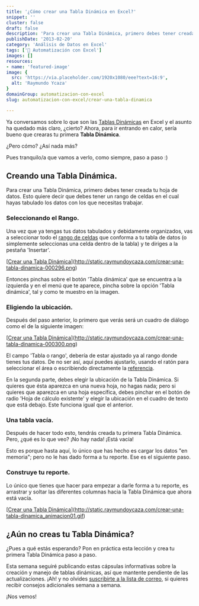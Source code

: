 ```yaml
---
title: '¿Cómo crear una Tabla Dinámica en Excel?'
snippet: ''
cluster: false
draft: false 
description: 'Para crear una Tabla Dinámica, primero debes tener creada tu hoja donde hayas tabulado los datos con los que necesitas trabajar.'
publishDate: '2013-02-20'
category: 'Análisis de Datos en Excel'
tags: ['🤖 Automatización con Excel']
images: []
resources: 
- name: 'featured-image'
image: {
  src: 'https://via.placeholder.com/1920x1080/eee?text=16:9',
  alt: 'Raymundo Ycaza'
}
domainGroup: automatizacion-con-excel
slug: automatizacion-con-excel/crear-una-tabla-dinamica

---
```


Ya conversamos sobre lo que son las [Tablas Dinámicas](http://raymundoycaza.com/las-tablas-dinamicas-que-son-y-para-que-sirven/?utm_source=como-crear-una-tabla-dinamica) en Excel y el asunto ha quedado más claro, ¿cierto? Ahora, para ir entrando en calor, sería bueno que crearas tu primera **Tabla Dinámica**.

¿Pero cómo? ¿Así nada más?

Pues tranquilo/a que vamos a verlo, como siempre, paso a paso :)

## Creando una Tabla Dinámica.

Para crear una Tabla Dinámica, primero debes tener creada tu hoja de datos. Esto quiere decir que debes tener un rango de celdas en el cual hayas tabulado los datos con los que necesitas trabajar.

### Seleccionando el Rango.

Una vez que ya tengas tus datos tabulados y debidamente organizados, vas a seleccionar todo el [rango de celdas](http://raymundoycaza.com/que-es-un-rango-en-excel/?utm_source=como-crear-una-tabla-dinamica) que conforma a tu tabla de datos (o simplemente seleccionas una celda dentro de la tabla) y te diriges a la pestaña 'Insertar'.

[[Crear una Tabla Dinámica](images/crear-una-tabla-dinamica-000296-300x267.png)](http://static.raymundoycaza.com/crear-una-tabla-dinamica-000296.png)

Entonces pinchas sobre el botón 'Tabla dinámica' que se encuentra a la izquierda y en el menú que te aparece, pincha sobre la opción 'Tabla dinámica', tal y como te muestro en la imagen.

### Eligiendo la ubicación.

Después del paso anterior, lo primero que verás será un cuadro de diálogo como el de la siguiente imagen:

[[Crear una Tabla Dinámica](images/crear-una-tabla-dinamica-000300-300x215.png)](http://static.raymundoycaza.com/crear-una-tabla-dinamica-000300.png)

El campo 'Tabla o rango', debería de estar ajustado ya al rango donde tienes tus datos. De no ser así, aquí puedes ajustarlo, usando el ratón para seleccionar el área o escribiendo directamente la [referencia](http://raymundoycaza.com/que-es-la-referencia/?utm_source=crear-una-tabla-dinamica).

En la segunda parte, debes elegir la ubicación de la Tabla Dinámica. Si quieres que ésta aparezca en una nueva hoja, no hagas nada; pero si quieres que aparezca en una hoja específica, debes pinchar en el botón de radio 'Hoja de cálculo existente' y elegir la ubicación en el cuadro de texto que está debajo. Este funciona igual que el anterior.

### Una tabla vacía.

Después de hacer todo esto, tendrás creada tu primera Tabla Dinámica. Pero, ¿qué es lo que veo? ¡No hay nada! ¡Está vacía!

Esto es porque hasta aquí, lo único que has hecho es cargar los datos "en memoria"; pero no le has dado forma a tu reporte. Ese es el siguiente paso.

### Construye tu reporte.

Lo único que tienes que hacer para empezar a darle forma a tu reporte, es arrastrar y soltar las diferentes columnas hacia la Tabla Dinámica que ahora está vacía.

[[Crear una Tabla Dinámica](images/crear-una-tabla-dinamica_animacion01.gif)](http://static.raymundoycaza.com/crear-una-tabla-dinamica_animacion01.gif)

## ¿Aún no creas tu Tabla Dinámica?

¿Pues a qué estás esperando? Pon en práctica esta lección y crea tu primera Tabla Dinámica paso a paso.

Esta semana seguiré publicando estas cápsulas informativas sobre la creación y manejo de tablas dinámicas, así que mantente pendiente de las actualizaciones. ¡Ah! y no olvides [suscribirte a la lista de correo](http://raymundo.me/suscribete), si quieres recibir consejos adicionales semana a semana.

¡Nos vemos!
